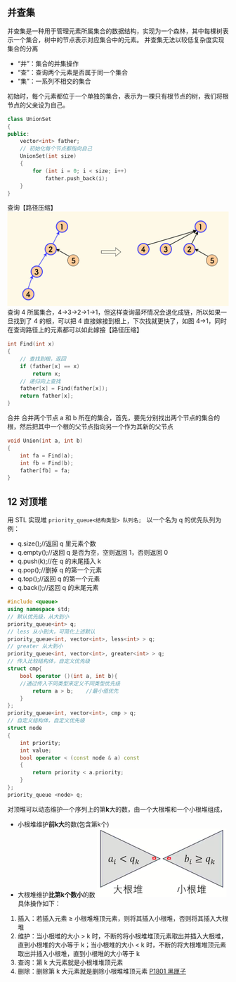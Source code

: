 ## 并查集
并查集是一种用于管理元素所属集合的数据结构，实现为一个森林，其中每棵树表示一个集合，树中的节点表示对应集合中的元素。
并查集无法以较低复杂度实现集合的分离
* “并”：集合的并集操作
* “查”：查询两个元素是否属于同一个集合
* “集”：一系列不相交的集合

初始时，每个元素都位于一个单独的集合，表示为一棵只有根节点的树，我们将根节点的父亲设为自己。
```c++
class UnionSet
{
public:
    vector<int> father;
    // 初始化每个节点都指向自己
    UnionSet(int size)
    {
        for (int i = 0; i < size; i++)
            father.push_back(i);
    }
}
```

查询【路径压缩】
![](Images/Pasted%20image%2020240824161008.png)
查询 4 所属集合，4->3->2->1->1，但这样查询最坏情况会退化成链，所以如果一旦找到了 4 的根，可以把 4 直接嫁接到根上，下次找就更快了，如图 4->1，同时在查询路径上的元素都可以如此嫁接【路径压缩】
```c++
int Find(int x)
{
	// 查找到根，返回
    if (father[x] == x)
        return x;
    // 递归向上查找
    father[x] = Find(father[x]);
    return father[x];
}
```

合并
合并两个节点 a 和 b 所在的集合，首先，要先分别找出两个节点的集合的根，然后把其中一个根的父节点指向另一个作为其新的父节点
```c++
void Union(int a, int b)
{
    int fa = Find(a);
    int fb = Find(b);
    father[fb] = fa;
}
```

## 12 对顶堆
用 STL 实现堆
`priority_queue<结构类型> 队列名; `
以一个名为 q 的优先队列为例：
* q.size();//返回 q 里元素个数
* q.empty();//返回 q 是否为空，空则返回 1，否则返回 0
* q.push(k);//在 q 的末尾插入 k
* q.pop();//删掉 q 的第一个元素
* q.top();//返回 q 的第一个元素
* q.back();//返回 q 的末尾元素
```c++
#include <queue>
using namespace std;
// 默认优先级，从大到小
priority_queue<int> q;
// less 从小到大，可简化上述默认
priority_queue<int, vector<int>, less<int> > q;
// greater 从大到小
priority_queue<int, vector<int>, greater<int> > q;
// 传入比较结构体，自定义优先级
struct cmp{
    bool operator ()(int a, int b){    
    //通过传入不同类型来定义不同类型优先级
        return a > b;    //最小值优先
    }
};
priority_queue<int, vector<int>, cmp > q;
// 自定义结构体，自定义优先级
struct node
{
	int priority;
    int value;
    bool operator < (const node & a) const
    {
        return priority < a.priority;
    }
};
priority_queue <node> q;
```

对顶堆可以动态维护一个序列上的第**k**大的数，由一个大根堆和一个小根堆组成，
- 小根堆维护**前k大**的数(包含第k个)
- 大根堆维护**比第k个数小**的数
![](Images/Pasted%20image%2020240823194003.png)
具体操作如下：
1. 插入：若插入元素 $\geq$ 小根堆堆顶元素，则将其插入小根堆，否则将其插入大根堆
2. 维护：当小根堆的大小 > k 时，不断的将小根堆堆顶元素取出并插入大根堆，直到小根堆的大小等于 k；当小根堆的大小 < k 时，不断的将大根堆堆顶元素取出并插入小根堆，直到小根堆的大小等于 k
3. 查询：第 k 大元素就是小根堆堆顶元素
4. 删除：删除第 k 大元素就是删除小根堆堆顶元素
[P1801 黑匣子](https://www.luogu.com.cn/problem/P1801)

